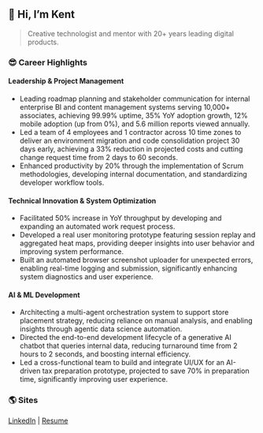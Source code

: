 ## **👋 Hi, I’m Kent**

> Creative technologist and mentor with 20+ years leading digital products.

### 😎 Career Highlights

#### Leadership & Project Management

- Leading roadmap planning and stakeholder communication for internal enterprise BI and content management systems serving 10,000+ associates, achieving 99.99% uptime, 35% YoY adoption growth, 12% mobile adoption (up from 0%), and 5.6 million reports viewed annually.
- Led a team of 4 employees and 1 contractor across 10 time zones to deliver an environment migration and code consolidation project 30 days early, achieving a 33% reduction in projected costs and cutting change request time from 2 days to 60 seconds.
- Enhanced productivity by 20% through the implementation of Scrum methodologies, developing internal documentation, and standardizing developer workflow tools.

#### Technical Innovation & System Optimization

- Facilitated 50% increase in YoY throughput by developing and expanding an automated work request process.
- Developed a real user monitoring prototype featuring session replay and aggregated heat maps, providing deeper insights into user behavior and improving system performance.
- Built an automated browser screenshot uploader for unexpected errors, enabling real-time logging and submission, significantly enhancing system diagnostics and user experience.

#### AI & ML Development

- Architecting a multi-agent orchestration system to support store placement strategy, reducing reliance on manual analysis, and enabling insights through agentic data science automation.
- Directed the end-to-end development lifecycle of a generative AI chatbot that queries internal data, reducing turnaround time from 2 hours to 2 seconds, and boosting internal efficiency.
- Led a cross-functional team to build and integrate UI/UX for an AI-driven tax preparation prototype, projected to save 70% in preparation time, significantly improving user experience.

### 🌎 Sites

[LinkedIn](https://www.linkedin.com/in/theartofwarren/) | [Resume](https://www.kentwarren.dev)
